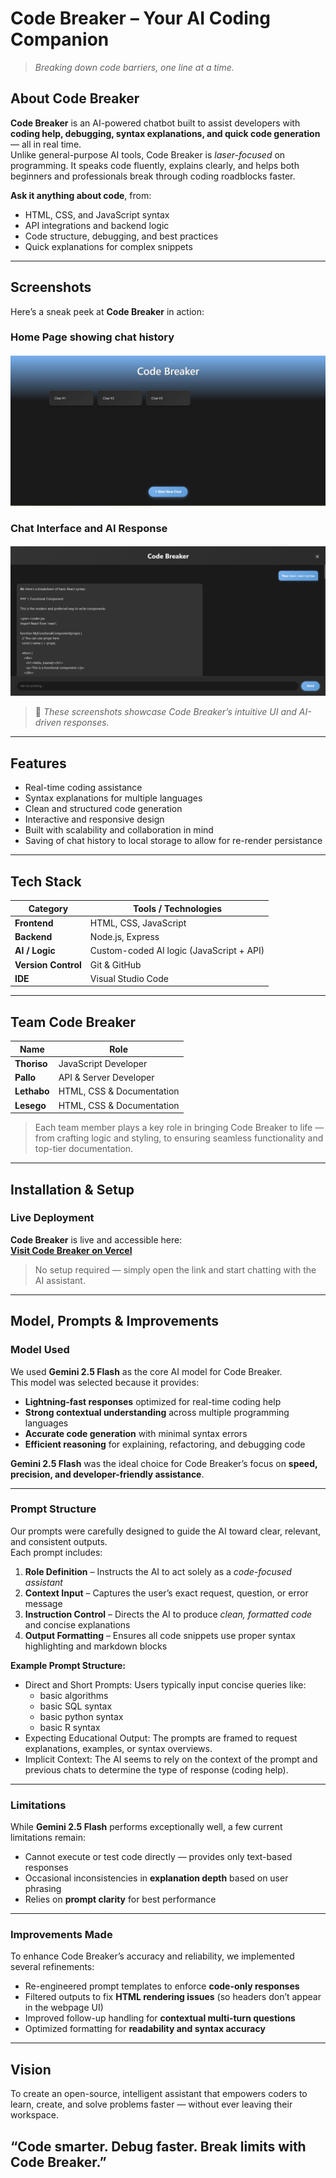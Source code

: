 # Code Breaker – Your AI Coding Companion

> *Breaking down code barriers, one line at a time.*

## About Code Breaker

**Code Breaker** is an AI-powered chatbot built to assist developers with **coding help, debugging, syntax explanations, and quick code generation** — all in real time.  
Unlike general-purpose AI tools, Code Breaker is *laser-focused* on programming. It speaks code fluently, explains clearly, and helps both beginners and professionals break through coding roadblocks faster.

**Ask it anything about code**, from:
- HTML, CSS, and JavaScript syntax 
- API integrations and backend logic  
- Code structure, debugging, and best practices 
- Quick explanations for complex snippets  

---

## Screenshots

Here’s a sneak peek at **Code Breaker** in action:

### Home Page showing chat history
![Home Page](<Screenshot 2.jpg>)

### Chat Interface and AI Response 
![Chat Interface](<Screenshot 1.jpg>)

> 📸 *These screenshots showcase Code Breaker’s intuitive UI and AI-driven responses.*

---

## Features

- Real-time coding assistance  
- Syntax explanations for multiple languages  
- Clean and structured code generation  
- Interactive and responsive design  
- Built with scalability and collaboration in mind
- Saving of chat history to local storage to allow for re-render persistance

---

## Tech Stack

| Category | Tools / Technologies |
|-----------|----------------------|
| **Frontend** | HTML, CSS, JavaScript |
| **Backend** | Node.js, Express |
| **AI / Logic** | Custom-coded AI logic (JavaScript + API) |
| **Version Control** | Git & GitHub |
| **IDE** | Visual Studio Code |

---

## Team Code Breaker

| Name | Role |
|------|------|
| **Thoriso** | JavaScript Developer |
| **Pallo** | API & Server Developer |
| **Lethabo** | HTML, CSS & Documentation |
| **Lesego** | HTML, CSS & Documentation |

> Each team member plays a key role in bringing Code Breaker to life — from crafting logic and styling, to ensuring seamless functionality and top-tier documentation.

---

## Installation & Setup

### Live Deployment
**Code Breaker** is live and accessible here:  
[**Visit Code Breaker on Vercel**](https://chat-bot-project-two.vercel.app/)  

> No setup required — simply open the link and start chatting with the AI assistant.

---

## Model, Prompts & Improvements

### Model Used
We used **Gemini 2.5 Flash** as the core AI model for Code Breaker.  
This model was selected because it provides:
- **Lightning-fast responses** optimized for real-time coding help  
- **Strong contextual understanding** across multiple programming languages  
- **Accurate code generation** with minimal syntax errors  
- **Efficient reasoning** for explaining, refactoring, and debugging code  

**Gemini 2.5 Flash** was the ideal choice for Code Breaker’s focus on **speed, precision, and developer-friendly assistance**.

---

### Prompt Structure

Our prompts were carefully designed to guide the AI toward clear, relevant, and consistent outputs.  
Each prompt includes:

1. **Role Definition** – Instructs the AI to act solely as a *code-focused assistant*  
2. **Context Input** – Captures the user’s exact request, question, or error message  
3. **Instruction Control** – Directs the AI to produce *clean, formatted code* and concise explanations  
4. **Output Formatting** – Ensures all code snippets use proper syntax highlighting and markdown blocks  

**Example Prompt Structure:**

- Direct and Short Prompts: Users typically input concise queries like:
  - basic algorithms
  - basic SQL syntax
  - basic python syntax
  - basic R syntax
- Expecting Educational Output: The prompts are framed to request explanations, examples, or syntax overviews.
- Implicit Context: The AI seems to rely on the context of the prompt and previous chats to determine the type of response (coding help).

---

### Limitations

While **Gemini 2.5 Flash** performs exceptionally well, a few current limitations remain:
- Cannot execute or test code directly — provides only text-based responses  
- Occasional inconsistencies in **explanation depth** based on user phrasing  
- Relies on **prompt clarity** for best performance  

---

### Improvements Made

To enhance Code Breaker’s accuracy and reliability, we implemented several refinements:
- Re-engineered prompt templates to enforce **code-only responses**  
- Filtered outputs to fix **HTML rendering issues** (so headers don’t appear in the webpage UI)  
- Improved follow-up handling for **contextual multi-turn questions**  
- Optimized formatting for **readability and syntax accuracy**  

---

## Vision

To create an open-source, intelligent assistant that empowers coders to learn, create, and solve problems faster — without ever leaving their workspace.

## “Code smarter. Debug faster. Break limits with Code Breaker.”
